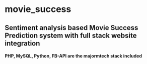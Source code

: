 # movie_success
## Sentiment analysis based Movie Success Prediction system with full stack website integration
#### PHP, MySQL, Python, FB-API are the majormtech stack included
